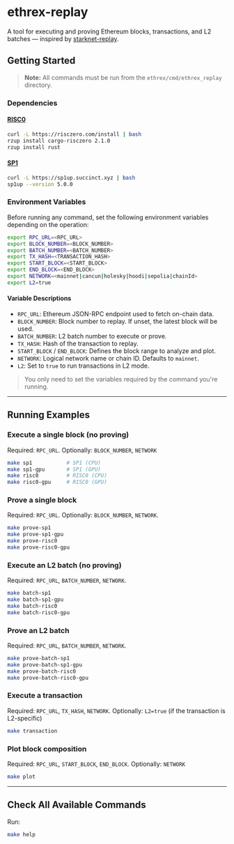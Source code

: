 # ethrex-replay

A tool for executing and proving Ethereum blocks, transactions, and L2 batches — inspired by [starknet-replay](https://github.com/lambdaclass/starknet-replay).

## Getting Started

> **Note:** All commands must be run from the `ethrex/cmd/ethrex_replay` directory.

### Dependencies

#### [RISC0](https://dev.risczero.com/api/zkvm/install)

```sh
curl -L https://risczero.com/install | bash
rzup install cargo-risczero 2.1.0
rzup install rust
```

#### [SP1](https://docs.succinct.xyz/docs/sp1/introduction)

```sh
curl -L https://sp1up.succinct.xyz | bash
sp1up --version 5.0.0
```

### Environment Variables

Before running any command, set the following environment variables depending on the operation:

```sh
export RPC_URL=<RPC_URL>
export BLOCK_NUMBER=<BLOCK_NUMBER>
export BATCH_NUMBER=<BATCH_NUMBER>
export TX_HASH=<TRANSACTION_HASH>
export START_BLOCK=<START_BLOCK>
export END_BLOCK=<END_BLOCK>
export NETWORK=<mainnet|cancun|holesky|hoodi|sepolia|chainId>
export L2=true
```

#### Variable Descriptions

- `RPC_URL`: Ethereum JSON-RPC endpoint used to fetch on-chain data.
- `BLOCK_NUMBER`: Block number to replay. If unset, the latest block will be used.
- `BATCH_NUMBER`: L2 batch number to execute or prove.
- `TX_HASH`: Hash of the transaction to replay.
- `START_BLOCK` / `END_BLOCK`: Defines the block range to analyze and plot.
- `NETWORK`: Logical network name or chain ID. Defaults to `mainnet`.
- `L2`: Set to `true` to run transactions in L2 mode.

> You only need to set the variables required by the command you're running.

---

## Running Examples

### Execute a single block (no proving)

Required: `RPC_URL`.
Optionally: `BLOCK_NUMBER`, `NETWORK`

```sh
make sp1           # SP1 (CPU)
make sp1-gpu       # SP1 (GPU)
make risc0         # RISC0 (CPU)
make risc0-gpu     # RISC0 (GPU)
```

### Prove a single block

Required: `RPC_URL`.
Optionally: `BLOCK_NUMBER`, `NETWORK`.

```sh
make prove-sp1
make prove-sp1-gpu
make prove-risc0
make prove-risc0-gpu
```

### Execute an L2 batch (no proving)

Required: `RPC_URL`, `BATCH_NUMBER`, `NETWORK`.

```sh
make batch-sp1
make batch-sp1-gpu
make batch-risc0
make batch-risc0-gpu
```

### Prove an L2 batch

Required: `RPC_URL`, `BATCH_NUMBER`, `NETWORK`.

```sh
make prove-batch-sp1
make prove-batch-sp1-gpu
make prove-batch-risc0
make prove-batch-risc0-gpu
```

### Execute a transaction

Required: `RPC_URL`, `TX_HASH`, `NETWORK`. 
Optionally: `L2=true` (if the transaction is L2-specific)

```sh
make transaction
```

### Plot block composition

Required: `RPC_URL`, `START_BLOCK`, `END_BLOCK`.
Optionally: `NETWORK`

```sh
make plot
```

---

## Check All Available Commands

Run:

```sh
make help
```
